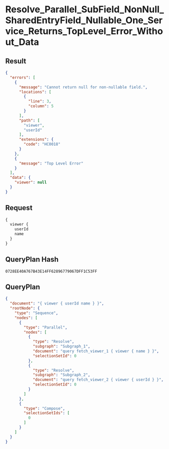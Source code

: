 # Resolve_Parallel_SubField_NonNull_SharedEntryField_Nullable_One_Service_Returns_TopLevel_Error_Without_Data

## Result

```json
{
  "errors": [
    {
      "message": "Cannot return null for non-nullable field.",
      "locations": [
        {
          "line": 3,
          "column": 5
        }
      ],
      "path": [
        "viewer",
        "userId"
      ],
      "extensions": {
        "code": "HC0018"
      }
    },
    {
      "message": "Top Level Error"
    }
  ],
  "data": {
    "viewer": null
  }
}
```

## Request

```graphql
{
  viewer {
    userId
    name
  }
}
```

## QueryPlan Hash

```text
0728EE40A767B43E14FF62896779067DFF1C53FF
```

## QueryPlan

```json
{
  "document": "{ viewer { userId name } }",
  "rootNode": {
    "type": "Sequence",
    "nodes": [
      {
        "type": "Parallel",
        "nodes": [
          {
            "type": "Resolve",
            "subgraph": "Subgraph_1",
            "document": "query fetch_viewer_1 { viewer { name } }",
            "selectionSetId": 0
          },
          {
            "type": "Resolve",
            "subgraph": "Subgraph_2",
            "document": "query fetch_viewer_2 { viewer { userId } }",
            "selectionSetId": 0
          }
        ]
      },
      {
        "type": "Compose",
        "selectionSetIds": [
          0
        ]
      }
    ]
  }
}
```


